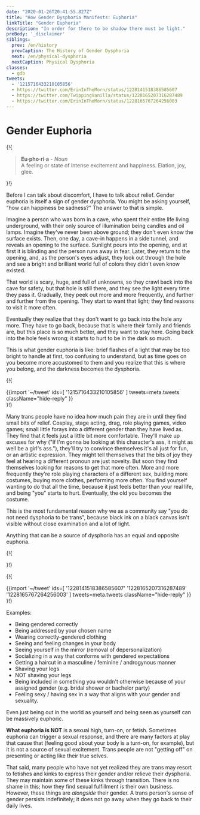 ```yaml
---
date: "2020-01-26T20:41:55.827Z"
title: "How Gender Dysphoria Manifests: Euphoria"
linkTitle: "Gender Euphoria"
description: "In order for there to be shadow there must be light."
preBody: '_disclaimer'
siblings:
  prev: /en/history
  prevCaption: The History of Gender Dysphoria
  next: /en/physical-dysphoria
  nextCaption: Physical Dysphoria
classes:
  - gdb
tweets:
  - '1215716433210105856'
  - https://twitter.com/ErinInTheMorn/status/1228141518386585607
  - https://twitter.com/TwippingVanilla/status/1228165207316287489
  - https://twitter.com/ErinInTheMorn/status/1228165767264256003
---
```


# Gender Euphoria

{!{
<div class="gutter"><blockquote>
  <strong>Eu·pho·ri·a</strong> - <em>Noun</em><br>
  A feeling or state of intense excitement and happiness. Elation, joy, glee.
</blockquote></div>
}!}


Before I can talk about discomfort, I have to talk about relief. Gender euphoria is itself a sign of gender dysphoria. You might be asking yourself, "how can happiness be sadness?" The answer to that is simple.

Imagine a person who was born in a cave, who spent their entire life living underground, with their only source of illumination being candles and oil lamps. Imagine they've never been above ground; they don't even know the surface exists. Then, one day, a cave-in happens in a side tunnel, and reveals an opening to the surface. Sunlight pours into the opening, and at first it is blinding and the person runs away in fear. Later, they return to the opening, and, as the person's eyes adjust, they look out through the hole and see a bright and brilliant world full of colors they didn't even know existed.

That world is scary, huge, and full of unknowns, so they crawl back into the cave for safety, but that hole is still there, and they see the light every time they pass it. Gradually, they peek out more and more frequently, and further and further from the opening. They start to want that light; they find reasons to visit it more often.

Eventually they realize that they don't want to go back into the hole any more. They have to go back, because that is where their family and friends are, but this place is so much better, and they want to stay here. Going back into the hole feels wrong; it starts to hurt to be in the dark so much.

This is what gender euphoria is like: brief flashes of a light that may be too bright to handle at first, too confusing to understand, but as time goes on you become more accustomed to them and you realize that this is where you belong, and the darkness becomes the dysphoria.

{!{ <div class="gutter">{{import '~/tweet' ids=[
  '1215716433210105856'
] tweets=meta.tweets className="hide-reply" }}</div> }!}

Many trans people have no idea how much pain they are in until they find small bits of relief. Cosplay, stage acting, drag, role playing games, video games; small little forays into a different gender than they have lived as. They find that it feels just a little bit more comfortable. They'll make up excuses for why ("If I'm gonna be looking at this character's ass, it might as well be a girl's ass."), they'll try to convince themselves it's all just for fun, or an artistic expression. They might tell themselves that the bits of joy they feel at hearing a different pronoun are just novelty. But soon they find themselves looking for reasons to get that more often. More and more frequently they're role playing characters of a different sex, building more costumes, buying more clothes, performing more often. You find yourself wanting to do that all the time, because it just feels better than your real life, and being "you" starts to hurt. Eventually, the old you becomes the costume.

This is the most fundamental reason why we as a community say "you do not need dysphoria to be trans", because black ink on a black canvas isn't visible without close examination and a lot of light.

Anything that can be a source of dysphoria has an equal and opposite euphoria.

{!{ <div class="print-break-before"></div> }!}

{!{ <div class="gutter">{{import '~/tweet' ids=[
  '1228141518386585607'
  '1228165207316287489'
  '1228165767264256003'
] tweets=meta.tweets className="hide-reply" }}</div> }!}

Examples:

- Being gendered correctly
- Being addressed by your chosen name
- Wearing correctly-gendered clothing
- Seeing and feeling changes in your body
- Seeing yourself in the mirror (removal of depersonalization)
- Socializing in a way that conforms with gendered expectations
- Getting a haircut in a masculine / feminine / androgynous manner
- Shaving your legs
- NOT shaving your legs
- Being included in something you wouldn't otherwise because of your assigned gender (e.g. bridal shower or bachelor party)
- Feeling sexy / having sex in a way that aligns with your gender and sexuality.

Even just being out in the world as yourself and being seen as yourself can be massively euphoric.

**What euphoria is NOT** is a sexual high, turn-on, or fetish. Sometimes euphoria can trigger a sexual response, and there are many factors at play that cause that (feeling good about your body is a turn-on, for example), but it is not a source of sexual excitement. Trans people are not "getting off" on presenting or acting like their true selves.

That said, many people who have not yet realized they are trans may resort to fetishes and kinks to express their gender and/or relieve their dysphoria. They may maintain some of these kinks through transition. There is no shame in this; how they find sexual fulfillment is their own business. However, these things are *alongside* their gender. A trans person's sense of gender persists indefinitely; it does not go away when they go back to their daily lives.
